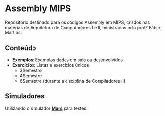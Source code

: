 # Assembly MIPS 

Repositório destinado para os códigos Assembly em MIPS, criados nas matérias de Arquitetura de Computadores I e II, ministradas pelo prof° Fábio Martins.

## Conteúdo

* **Exemplos**: Exemplos dados em sala ou desenvolvidos
* **Exercícios**: Listas e exercícios únicos
    - 3Semestre
    - 4Semestre
    - 6Semestre (durante a disciplina de Compiladores II)

## Simuladores

Utilizando o simulador [**Mars**](https://github.com/dpetersanderson/MARS) para testes.